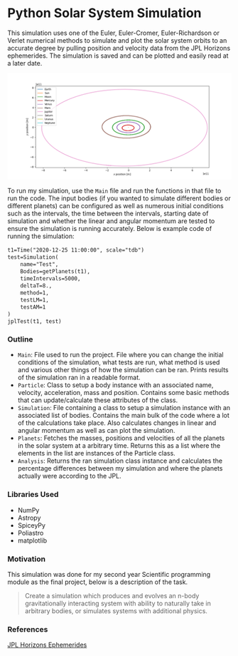 # Python Solar System Simulation

This simulation uses one of the Euler, Euler-Cromer, Euler-Richardson or Verlet numerical methods to simulate and plot the solar system orbits to an accurate degree by pulling position and velocity data from the JPL Horizons ephemerides. The simulation is saved and can be plotted and easily read at a later date.

![Zoomed in Solar System Orbits](solarsystemorbits.png)

To run my simulation, use the `Main` file and run the functions in that file to run the code. The input bodies (if you wanted to simulate different bodies or different planets) can be configured as well as numerous initial conditions such as the intervals, the time between the intervals, starting date of simulation and whether the linear and angular momentum are tested to ensure the simulation is running accurately. Below is example code of running the simulation:

```
t1=Time("2020-12-25 11:00:00", scale="tdb")
test=Simulation(
    name="Test",
    Bodies=getPlanets(t1),
    timeIntervals=5000, 
    deltaT=8., 
    method=1,
    testLM=1,
    testAM=1
)
jplTest(t1, test)
```

### Outline

- `Main`: File used to run the project. File where you can change the initial conditions of the simulation, what tests are run, what method is used and various other things of how the simulation can be ran. Prints results of the simulation ran in a readable format.
- `Particle`: Class to setup a body instance with an associated name, velocity, acceleration, mass and position. Contains some basic methods that can update/calculate these attributes of the class.
- `Simulation`: File containing a class to setup a simulation instance with an associated list of bodies. Contains the main bulk of the code where a lot of the calculations take place. Also calculates changes in linear and angular momentum as well as can plot the simulation.
- `Planets`: Fetches the masses, positions and velocities of all the planets in the solar system at a arbitrary time. Returns this as a list where the elements in the list are instances of the Particle class.
- `Analysis`: Returns the ran simulation class instance and calculates the percentage differences between my simulation and where the planets actually were according to the JPL.

### Libraries Used

- NumPy
- Astropy
- SpiceyPy
- Poliastro
- matplotlib

### Motivation

This simulation was done for my second year Scientific programming module as the final project, below is a description of the task.

> Create a simulation which produces and evolves an n-body gravitationally interacting system with ability to naturally take in arbitrary bodies, or simulates systems with additional physics.

### References
[JPL Horizons Ephemerides](https://docs.astropy.org/en/stable/coordinates/solarsystem.html)

